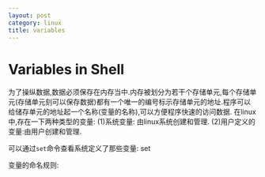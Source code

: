 ```yaml
---
layout: post
category: linux
title: variables
---
```

# Variables in Shell

为了操纵数据,数据必须保存在内存当中.内存被划分为若干个存储单元,每个存储单元(存储单元刻可以保存数据)都有一个唯一的编号标示存储单元的地址.程序可以给储存单元的地址起一个名称(变量的名称),可以方便程序快速的访问数据.
在linux中,存在一下两种类型的变量:
(1)系统变量: 由linux系统创建和管理.
(2)用户定义的变量:由用户创建和管理.

可以通过`set`命令查看系统定义了那些变量:
set

变量的命名规则:

